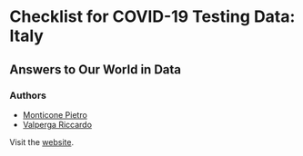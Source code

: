 # Checklist for COVID-19 Testing Data: Italy
## Answers to Our World in Data

### Authors 
* [Monticone Pietro](https://github.com/pitmonticone)
* [Valperga Riccardo](https://github.com/Ricvalp)

Visit the [website](https://pitmonticone.github.io/covid-italy/owid-testing-italy.html).
